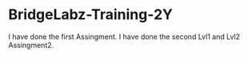 # BridgeLabz-Training-2Y
I have done the first Assingment.
I have done the second Lvl1 and Lvl2 Assingment2.
